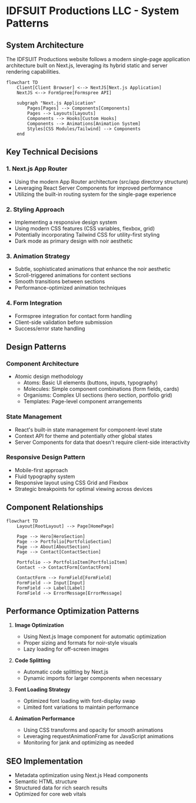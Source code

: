 # IDFSUIT Productions LLC - System Patterns

## System Architecture

The IDFSUIT Productions website follows a modern single-page application architecture built on Next.js, leveraging its hybrid static and server rendering capabilities.

```mermaid
flowchart TD
    Client[Client Browser] <--> NextJS[Next.js Application]
    NextJS <--> FormSpree[Formspree API]
    
    subgraph "Next.js Application"
        Pages[Pages] --> Components[Components]
        Pages --> Layouts[Layouts]
        Components --> Hooks[Custom Hooks]
        Components --> Animations[Animation System]
        Styles[CSS Modules/Tailwind] --> Components
    end
```

## Key Technical Decisions

### 1. Next.js App Router
- Using the modern App Router architecture (src/app directory structure)
- Leveraging React Server Components for improved performance
- Utilizing the built-in routing system for the single-page experience

### 2. Styling Approach
- Implementing a responsive design system
- Using modern CSS features (CSS variables, flexbox, grid)
- Potentially incorporating Tailwind CSS for utility-first styling
- Dark mode as primary design with noir aesthetic

### 3. Animation Strategy
- Subtle, sophisticated animations that enhance the noir aesthetic
- Scroll-triggered animations for content sections
- Smooth transitions between sections
- Performance-optimized animation techniques

### 4. Form Integration
- Formspree integration for contact form handling
- Client-side validation before submission
- Success/error state handling

## Design Patterns

### Component Architecture
- Atomic design methodology
  - Atoms: Basic UI elements (buttons, inputs, typography)
  - Molecules: Simple component combinations (form fields, cards)
  - Organisms: Complex UI sections (hero section, portfolio grid)
  - Templates: Page-level component arrangements

### State Management
- React's built-in state management for component-level state
- Context API for theme and potentially other global states
- Server Components for data that doesn't require client-side interactivity

### Responsive Design Pattern
- Mobile-first approach
- Fluid typography system
- Responsive layout using CSS Grid and Flexbox
- Strategic breakpoints for optimal viewing across devices

## Component Relationships

```mermaid
flowchart TD
    Layout[RootLayout] --> Page[HomePage]
    
    Page --> Hero[HeroSection]
    Page --> Portfolio[PortfolioSection]
    Page --> About[AboutSection]
    Page --> Contact[ContactSection]
    
    Portfolio --> PortfolioItem[PortfolioItem]
    Contact --> ContactForm[ContactForm]
    
    ContactForm --> FormField[FormField]
    FormField --> Input[Input]
    FormField --> Label[Label]
    FormField --> ErrorMessage[ErrorMessage]
```

## Performance Optimization Patterns

1. **Image Optimization**
   - Using Next.js Image component for automatic optimization
   - Proper sizing and formats for noir-style visuals
   - Lazy loading for off-screen images

2. **Code Splitting**
   - Automatic code splitting by Next.js
   - Dynamic imports for larger components when necessary

3. **Font Loading Strategy**
   - Optimized font loading with font-display swap
   - Limited font variations to maintain performance

4. **Animation Performance**
   - Using CSS transforms and opacity for smooth animations
   - Leveraging requestAnimationFrame for JavaScript animations
   - Monitoring for jank and optimizing as needed

## SEO Implementation

- Metadata optimization using Next.js Head components
- Semantic HTML structure
- Structured data for rich search results
- Optimized for core web vitals